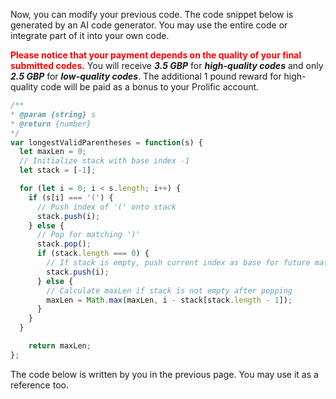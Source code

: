 Now, you can modify your previous code.  The code snippet below is generated by an AI code generator. You may use the entire code or integrate part of it into your own code. 



<span style="color: red;">**Please notice that your payment depends on the quality of your final submitted codes.**</span> You will receive ***3.5 GBP*** for ***high-quality codes*** and only ***2.5 GBP*** for ***low-quality codes***. The additional 1 pound reward for high-quality code will be paid as a bonus to your Prolific account.  

```javascript
/**
* @param {string} s
* @return {number}
*/
var longestValidParentheses = function(s) {
  let maxLen = 0;
  // Initialize stack with base index -1
  let stack = [-1];

  for (let i = 0; i < s.length; i++) {
    if (s[i] === '(') {
      // Push index of '(' onto stack
      stack.push(i);
    } else {
      // Pop for matching ')'
      stack.pop();
      if (stack.length === 0) {
        // If stack is empty, push current index as base for future matches
        stack.push(i);
      } else {
        // Calculate maxLen if stack is not empty after popping
        maxLen = Math.max(maxLen, i - stack[stack.length - 1]);
      }
    }
  }

    return maxLen;
};
```

The code below is written by you in the previous page. You may use it as a reference too. 